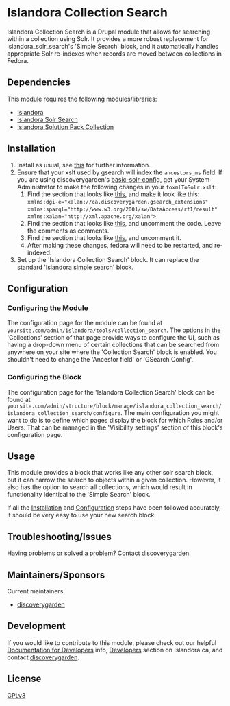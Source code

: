 # Islandora Collection Search

Islandora Collection Search is a Drupal module that allows for searching within a collection using Solr. It provides a more robust replacement for islandora_solr_search's 'Simple Search' block, and it automatically handles appropriate Solr re-indexes when records are moved between collections in Fedora.

## Dependencies

This module requires the following modules/libraries:
* [Islandora](https://github.com/Islandora/islandora)
* [Islandora Solr Search](https://github.com/Islandora/islandora_solr_search)
* [Islandora Solution Pack Collection](https://github.com/Islandora/islandora_solution_pack_collection)

## Installation

  1. Install as usual, see [this](https://drupal.org/documentation/install/modules-themes/modules-7) for further information.
  2. Ensure that your xslt used by gsearch will index the `ancestors_ms` field.  If you are using discoverygarden's [basic-solr-config](https://github.com/discoverygarden/basic-solr-config?source=c), get your System Administrator to make the following changes in your `foxmlToSolr.xslt`:
      1. Find the section that looks like [this](https://github.com/discoverygarden/basic-solr-config/blob/modular/foxmlToSolr.xslt#L27-L30), and make it look like this:<br>
      `xmlns:dgi-e="xalan://ca.discoverygarden.gsearch_extensions"`<br>
      `xmlns:sparql="http://www.w3.org/2001/sw/DataAccess/rf1/result"`<br>
      `xmlns:xalan="http://xml.apache.org/xalan">`<br>
      2. Find the section that looks like [this](https://github.com/discoverygarden/basic-solr-config/blob/modular/foxmlToSolr.xslt#L114-L120), and uncomment the code. Leave the comments as comments.
      3. Find the section that looks like [this](https://github.com/discoverygarden/basic-solr-config/blob/modular/foxmlToSolr.xslt#L277-L287), and uncomment it.
      4. After making these changes, fedora will need to be restarted, and re-indexed.
  3. Set up the 'Islandora Collection Search' block. It can replace the standard 'Islandora simple search' block.

## Configuration

### Configuring the Module

The configuration page for the module can be found at `yoursite.com/admin/islandora/tools/collection_search`.
The options in the 'Collections' section of that page provide ways to configure the UI, such as having a drop-down menu of certain collections that can be searched from anywhere on your site where the 'Collection Search' block is enabled.
You shouldn't need to change the 'Ancestor field' or 'GSearch Config'.

### Configuring the Block

The configuration page for the 'Islandora Collection Search' block can be found at `yoursite.com/admin/structure/block/manage/islandora_collection_search/islandora_collection_search/configure`. The main configuration you might want to do is to define which pages display the block for which Roles and/or Users. That can be managed in the 'Visibility settings' section of this block's configuration page.

## Usage

This module provides a block that works like any other solr search block, but it can narrow the search to objects within a given collection. However, it also has the option to search all collections, which would result in functionality identical to the 'Simple Search' block.

If all the [Installation](#installation) and [Configuration](#configuration) steps have been followed accurately, it should be very easy to use your new search block.

## Troubleshooting/Issues

Having problems or solved a problem? Contact [discoverygarden](http://support.discoverygarden.ca).
  
## Maintainers/Sponsors
Current maintainers:

* [discoverygarden](https://github.com/discoverygarden)

## Development

If you would like to contribute to this module, please check out our helpful
[Documentation for Developers](https://github.com/Islandora/islandora/wiki#wiki-documentation-for-developers)
info, [Developers](http://islandora.ca/developers) section on Islandora.ca, and
contact [discoverygarden](http://support.discoverygarden.ca).

## License

[GPLv3](http://www.gnu.org/licenses/gpl-3.0.txt)
